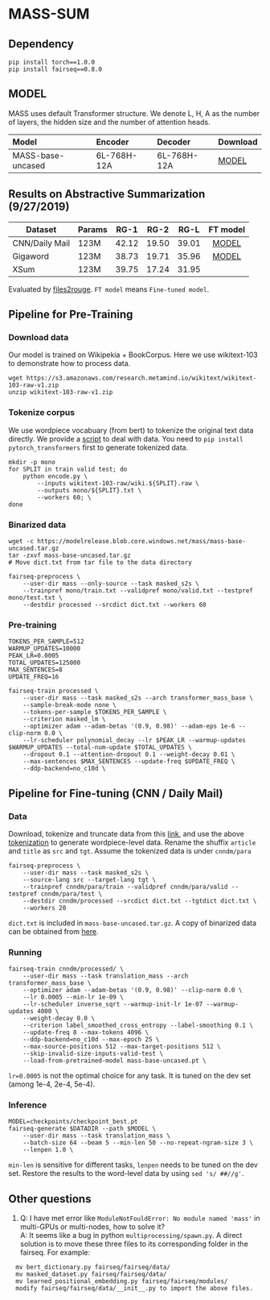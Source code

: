 # MASS-SUM

<!---
The source sentence in summarization tasks is usually long. To handle the long sequence, we use document-level corpus to extract long-continuous sequence for pre-training. The max sequence length is set as 512 for each iteration. For each sequence, we randomly mask a continuous segment for every 64-tokens at the encoder and predict it at the decoder. 
-->

## Dependency
```
pip install torch==1.0.0 
pip install fairseq==0.8.0
```

## MODEL
MASS uses default Transformer structure. We denote L, H, A as the number of layers, the hidden size and the number of attention heads. 

| Model | Encoder | Decoder | Download |
| :------| :-----|:-----|:-----|
| MASS-base-uncased | 6L-768H-12A | 6L-768H-12A | [MODEL](https://modelrelease.blob.core.windows.net/mass/mass-base-uncased.tar.gz) | 

## Results on Abstractive Summarization (9/27/2019)

| Dataset | Params | RG-1 | RG-2 | RG-L | FT model |
| ------| -----  | ---- | ---- | ---- | :----: | 
| CNN/Daily Mail | 123M | 42.12 | 19.50 | 39.01 |  [MODEL](https://modelrelease.blob.core.windows.net/mass/cnndm_evaluation.tar.gz) |
| Gigaword | 123M | 38.73 | 19.71| 35.96 | [MODEL](https://modelrelease.blob.core.windows.net/mass/gigaword_evaluation.tar.gz) |
| XSum | 123M | 39.75 | 17.24 | 31.95 | |

Evaluated by [files2rouge](https://github.com/pltrdy/files2rouge). `FT model` means `Fine-tuned model`.

## Pipeline for Pre-Training
### Download data
Our model is trained on Wikipekia + BookCorpus. Here we use wikitext-103 to demonstrate how to process data.
```
wget https://s3.amazonaws.com/research.metamind.io/wikitext/wikitext-103-raw-v1.zip
unzip wikitext-103-raw-v1.zip
```

### Tokenize corpus
We use wordpiece vocabuary (from bert) to tokenize the original text data directly. We provide a [script](encode.py) to deal with data. You need to `pip install pytorch_transformers` first to generate tokenized data. 
```
mkdir -p mono
for SPLIT in train valid test; do 
    python encode.py \
        --inputs wikitext-103-raw/wiki.${SPLIT}.raw \
        --outputs mono/${SPLIT}.txt \
        --workers 60; \
done 
```

### Binarized data
```
wget -c https://modelrelease.blob.core.windows.net/mass/mass-base-uncased.tar.gz
tar -zxvf mass-base-uncased.tar.gz
# Move dict.txt from tar file to the data directory 

fairseq-preprocess \
    --user-dir mass --only-source --task masked_s2s \
    --trainpref mono/train.txt --validpref mono/valid.txt --testpref mono/test.txt \
    --destdir processed --srcdict dict.txt --workers 60
```

### Pre-training
```
TOKENS_PER_SAMPLE=512
WARMUP_UPDATES=10000
PEAK_LR=0.0005
TOTAL_UPDATES=125000
MAX_SENTENCES=8
UPDATE_FREQ=16

fairseq-train processed \
    --user-dir mass --task masked_s2s --arch transformer_mass_base \
    --sample-break-mode none \
    --tokens-per-sample $TOKENS_PER_SAMPLE \
    --criterion masked_lm \
    --optimizer adam --adam-betas '(0.9, 0.98)' --adam-eps 1e-6 --clip-norm 0.0 \
    --lr-scheduler polynomial_decay --lr $PEAK_LR --warmup-updates $WARMUP_UPDATES --total-num-update $TOTAL_UPDATES \
    --dropout 0.1 --attention-dropout 0.1 --weight-decay 0.01 \
    --max-sentences $MAX_SENTENCES --update-freq $UPDATE_FREQ \
    --ddp-backend=no_c10d \
```
## Pipeline for Fine-tuning (CNN / Daily Mail)

### Data 
Download, tokenize and truncate data from this [link](https://github.com/abisee/cnn-dailymail), and use the above [tokenization](#tokenize-corpus) to generate wordpiece-level data. Rename the shuffix `article` and `title` as `src` and `tgt`. Assume the tokenized data is under `cnndm/para`
```
fairseq-preprocess \
    --user-dir mass --task masked_s2s \
    --source-lang src --target-lang tgt \
    --trainpref cnndm/para/train --validpref cnndm/para/valid --testpref cnndm/para/test \
    --destdir cnndm/processed --srcdict dict.txt --tgtdict dict.txt \
    --workers 20
```
`dict.txt` is included in `mass-base-uncased.tar.gz`. A copy of binarized data can be obtained from [here](https://modelrelease.blob.core.windows.net/mass/cnndm.tar.gz).


### Running
```
fairseq-train cnndm/processed/ \
    --user-dir mass --task translation_mass --arch transformer_mass_base \
    --optimizer adam --adam-betas '(0.9, 0.98)' --clip-norm 0.0 \
    --lr 0.0005 --min-lr 1e-09 \
    --lr-scheduler inverse_sqrt --warmup-init-lr 1e-07 --warmup-updates 4000 \
    --weight-decay 0.0 \
    --criterion label_smoothed_cross_entropy --label-smoothing 0.1 \
    --update-freq 8 --max-tokens 4096 \
    --ddp-backend=no_c10d --max-epoch 25 \
    --max-source-positions 512 --max-target-positions 512 \
    --skip-invalid-size-inputs-valid-test \
    --load-from-pretrained-model mass-base-uncased.pt \
```
`lr=0.0005` is not the optimal choice for any task. It is tuned on the dev set (among 1e-4, 2e-4, 5e-4). 
### Inference
```
MODEL=checkpoints/checkpoint_best.pt
fairseq-generate $DATADIR --path $MODEL \
    --user-dir mass --task translation_mass \
    --batch-size 64 --beam 5 --min-len 50 --no-repeat-ngram-size 3 \
    --lenpen 1.0 \
```
`min-len` is sensitive for different tasks, `lenpen` needs to be tuned on the dev set. Restore the results to the word-level data by using `sed 's/ ##//g'`.


## Other questions
1. Q: I have met error like `ModuleNotFouldError: No module named 'mass'` in multi-GPUs or multi-nodes, how to solve it?   
   A: It seems like a bug in python `multiprocessing/spawn.py`. A direct solution is to move these three files to its corresponding folder in the fairseq. For example:
```
  mv bert_dictionary.py fairseq/fairseq/data/
  mv masked_dataset.py fairseq/fairseq/data/
  mv learned_positional_embedding.py fairseq/fairseq/modules/
  modify fairseq/fairseq/data/__init__.py to import the above files.
```

<!---
## Training Details 

`MASS-base-uncased` uses 32x NVIDIA 32GB V100 GPUs and trains on (Wikipekia + BookCorpus, 16GB) for 20 epochs (float32), batch size is simulated as 4096.

## Other questions
> 1. Q: When i run this program in multi-gpus or multi-nodes, the program reports errors like `ModuleNotFouldError: No module named 'mass'`.    
  A: This seems a bug in python `multiprocessing/spawn.py`, a direct solution is to move these files into each relative folder under fairseq. Do not forget to modify the import path in the code.
-->
